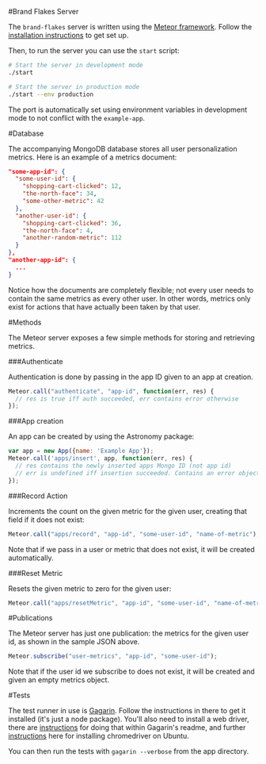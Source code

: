#Brand Flakes Server

The `brand-flakes` server is written using the [Meteor framework](https://www.meteor.com/). Follow the [installation instructions](https://www.meteor.com/install) to get set up. 

Then, to run the server you can use the `start` script:

```bash
# Start the server in development mode
./start

# Start the server in production mode
./start --env production
```

The port is automatically set using environment variables in development mode to not conflict with the `example-app`.

#Database

The accompanying MongoDB database stores all user personalization metrics. Here is an example of a metrics document:

```JSON
"some-app-id": {
  "some-user-id": {
    "shopping-cart-clicked": 12,
    "the-north-face": 34,
    "some-other-metric": 42
  },
  "another-user-id": {
    "shopping-cart-clicked": 36,
    "the-north-face": 4,
    "another-random-metric": 112
  }
},
"another-app-id": {
  ...
}
```

Notice how the documents are completely flexible; not every user needs to contain the same metrics as every other user. In other words, metrics only exist for actions that have actually been taken by that user.

#Methods

The Meteor server exposes a few simple methods for storing and retrieving metrics. 

###Authenticate

Authentication is done by passing in the app ID given to an app at creation.

```JavaScript
Meteor.call("authenticate", "app-id", function(err, res) {
  // res is true iff auth succeeded, err contains error otherwise
});
```

###App creation

An app can be created by using the Astronomy package:

```JavaScript
var app = new App({name: 'Example App'});
Meteor.call('apps/insert', app, function(err, res) {
  // res contains the newly inserted apps Mongo ID (not app id)
  // err is undefined iff insertion succeeded. Contains an error object otherwise.
});
```

###Record Action

Increments the count on the given metric for the given user, creating that field if it does not exist:

```JavaScript
Meteor.call("apps/record", "app-id", "some-user-id", "name-of-metric");
```

Note that if we pass in a user or metric that does not exist, it will be created automatically. 

###Reset Metric

Resets the given metric to zero for the given user:

```JavaScript
Meteor.call("apps/resetMetric", "app-id", "some-user-id", "name-of-metric");
```

#Publications

The Meteor server has just one publication: the metrics for the given user id, as shown in the sample JSON above.

```JavaScript
Meteor.subscribe("user-metrics", "app-id", "some-user-id");
```

Note that if the user id we subscribe to does not exist, it will be created and given an empty metrics object. 

#Tests

The test runner in use is [Gagarin](https://github.com/anticoders/gagarin). Follow the instructions in there to get it installed (it's just a node package). You'll also need to install a web driver, there are [instructions](https://github.com/anticoders/gagarin#testing-with-browser) for doing that within Gagarin's readme, and further [instructions](https://devblog.supportbee.com/2014/10/27/setting-up-cucumber-to-run-with-Chrome-on-Linux/) here for installing chromedriver on Ubuntu.

You can then run the tests with `gagarin --verbose` from the app directory.
